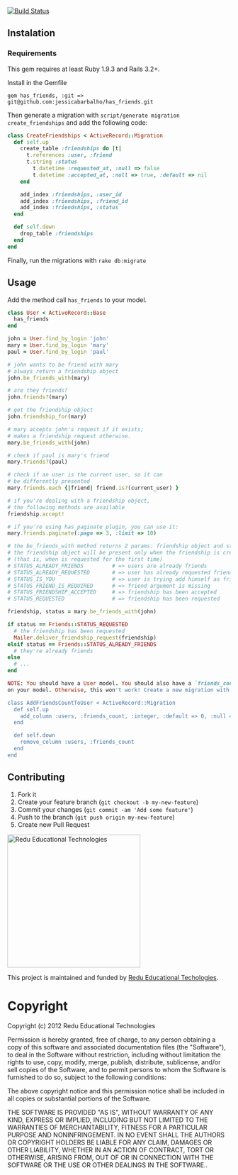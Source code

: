 [![Build Status](https://travis-ci.org/redu/has_friends.png?branch=master)](https://travis-ci.org/redu/has_friends)

Instalation
-----------

### Requirements

This gem requires at least Ruby 1.9.3 and Rails 3.2+.

Install in the Gemfile

	gem has_friends, :git => git@github.com:jessicabarbalho/has_friends.git

Then generate a migration with `script/generate migration create_friendships` and add the following code:

```ruby
class CreateFriendships < ActiveRecord::Migration
  def self.up
    create_table :friendships do |t|
      t.references :user, :friend
      t.string :status
        t.datetime :requested_at, :null => false
        t.datetime :accepted_at, :null => true, :default => nil
    end

    add_index :friendships, :user_id
    add_index :friendships, :friend_id
    add_index :friendships, :status
  end

  def self.down
    drop_table :friendships
  end
end
```

Finally, run the migrations with `rake db:migrate`

Usage
-----

Add the method call `has_friends` to your model.

```ruby
class User < ActiveRecord::Base
  has_friends
end

john = User.find_by_login 'john'
mary = User.find_by_login 'mary'
paul = User.find_by_login 'paul'

# john wants to be friend with mary
# always return a friendship object
john.be_friends_with(mary)

# are they friends?
john.friends?(mary)

# get the friendship object
john.friendship_for(mary)

# mary accepts john's request if it exists;
# makes a friendship request otherwise.
mary.be_friends_with(john)

# check if paul is mary's friend
mary.friends?(paul)

# check if an user is the current user, so it can
# be differently presented
mary.friends.each {|friend| friend.is?(current_user) }

# if you're dealing with a friendship object,
# the following methods are available
friendship.accept!

# if you're using has_paginate plugin, you can use it:
mary.friends.paginate(:page => 3, :limit => 10)

# the be_friends_with method returns 2 params: friendship object and status.
# the friendship object will be present only when the friendship is created
# (that is, when is requested for the first time)
# STATUS_ALREADY_FRIENDS		 # => users are already friends
# STATUS_ALREADY_REQUESTED		 # => user has already requested friendship
# STATUS_IS_YOU					 # => user is trying add himself as friend
# STATUS_FRIEND_IS_REQUIRED      # => friend argument is missing
# STATUS_FRIENDSHIP_ACCEPTED     # => friendship has been accepted
# STATUS_REQUESTED				 # => friendship has been requested

friendship, status = mary.be_friends_with(john)

if status == Friends::STATUS_REQUESTED
  # the friendship has been requested
  Mailer.deliver_friendship_request(friendship)
elsif status == Friends::STATUS_ALREADY_FRIENDS
  # they're already friends
else
  # ...
end

NOTE: You should have a User model. You should also have a `friends_count` column
on your model. Otherwise, this won't work! Create a new migration with `script/generate migration add_friends_count_to_user`:

class AddFriendsCountToUser < ActiveRecord::Migration
  def self.up
    add_column :users, :friends_count, :integer, :default => 0, :null => false
  end

  def self.down
    remove_column :users, :friends_count
  end
end
```

## Contributing

1. Fork it
2. Create your feature branch (`git checkout -b my-new-feature`)
3. Commit your changes (`git commit -am 'Add some feature'`)
4. Push to the branch (`git push origin my-new-feature`)
5. Create new Pull Request


<img src="https://github.com/downloads/redu/redupy/redutech-marca.png" alt="Redu Educational Technologies" width="300">

This project is maintained and funded by [Redu Educational Techologies](http://tech.redu.com.br).

# Copyright

Copyright (c) 2012 Redu Educational Technologies

Permission is hereby granted, free of charge, to any person obtaining a copy of this software and associated documentation files (the "Software"), to deal in the Software without restriction, including without limitation the rights to use, copy, modify, merge, publish, distribute, sublicense, and/or sell copies of the Software, and to permit persons to whom the Software is furnished to do so, subject to the following conditions:

The above copyright notice and this permission notice shall be included in all copies or substantial portions of the Software.

THE SOFTWARE IS PROVIDED "AS IS", WITHOUT WARRANTY OF ANY KIND, EXPRESS OR IMPLIED, INCLUDING BUT NOT LIMITED TO THE WARRANTIES OF MERCHANTABILITY, FITNESS FOR A PARTICULAR PURPOSE AND NONINFRINGEMENT. IN NO EVENT SHALL THE AUTHORS OR COPYRIGHT HOLDERS BE LIABLE FOR ANY CLAIM, DAMAGES OR OTHER LIABILITY, WHETHER IN AN ACTION OF CONTRACT, TORT OR OTHERWISE, ARISING FROM, OUT OF OR IN CONNECTION WITH THE SOFTWARE OR THE USE OR OTHER DEALINGS IN THE SOFTWARE..
